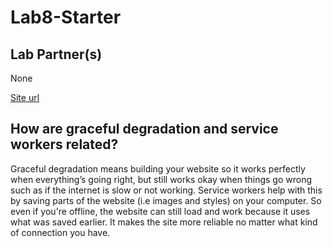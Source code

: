 # Lab8-Starter

## Lab Partner(s)
None

[Site url](https://harrisonle128.github.io/Lab8_Starter/)

## How are graceful degradation and service workers related?
Graceful degradation means building your website so it works perfectly when everything’s going right, but still works okay when things go wrong such as if the internet is slow or not working. Service workers help with this by saving parts of the website (i.e images and styles) on your computer. So even if you're offline, the website can still load and work because it uses what was saved earlier. It makes the site more reliable no matter what kind of connection you have.